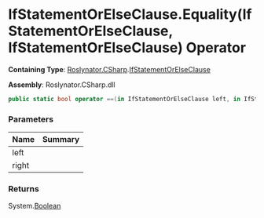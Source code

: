 # IfStatementOrElseClause\.Equality\(IfStatementOrElseClause, IfStatementOrElseClause\) Operator

**Containing Type**: [Roslynator.CSharp](../../README.md)\.[IfStatementOrElseClause](../README.md)

**Assembly**: Roslynator\.CSharp\.dll

```csharp
public static bool operator ==(in IfStatementOrElseClause left, in IfStatementOrElseClause right)
```

### Parameters

| Name | Summary |
| ---- | ------- |
| left | |
| right | |

### Returns

System\.[Boolean](https://docs.microsoft.com/en-us/dotnet/api/system.boolean)

